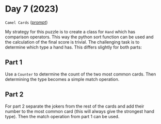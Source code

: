 # Day 7 (2023)

`Camel Cards` ([prompt](https://adventofcode.com/2023/day/7))

My strategy for this puzzle is to create a class for `Hand` which has comparison operators. This way the python sort
function can be used and the calculation of the final score is trivial. The challenging task is to determine which type
a hand has. This differs slightly for both parts:

## Part 1

Use a `Counter` to determine the count of the two most common cards. Then determining the type becomes a simple match
operation.

## Part 2

For part 2 separate the jokers from the rest of the cards and add their number to the most common card (this will
always give the strongest hand type). Then the match operation from part 1 can be used. 
